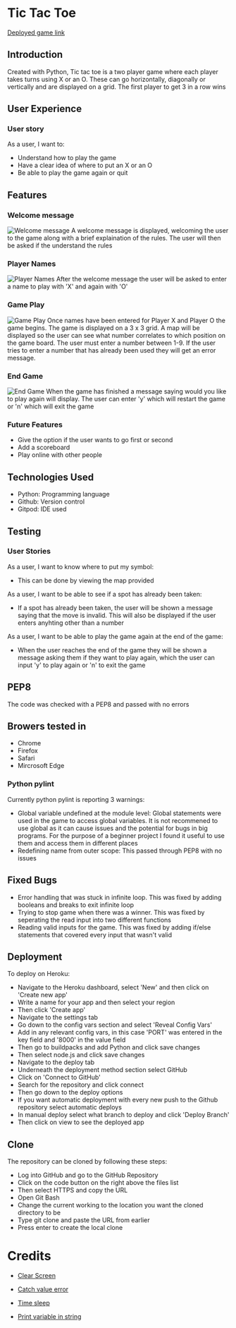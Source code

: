 # Tic Tac Toe

[Deployed game link](https://tic-tac-toe-1.herokuapp.com/)

## Introduction
Created with Python, Tic tac toe is a two player game where each player takes turns using X or an O. These can go horizontally, diagonally or vertically and are displayed on a grid. The first player to get 3 in a row wins

## User Experience
### User story
As a user, I want to:
- Understand how to play the game
- Have a clear idea of where to put an X or an O
- Be able to play the game again or quit

## Features
### Welcome message
![Welcome message](assets/welcome_message.png)
A welcome message is displayed, welcoming the user to the game along with a brief explaination of the rules. The user will then be asked if the understand the rules

### Player Names
![Player Names](assets/enter_name.png)
After the welcome message the user will be asked to enter a name to play with 'X' and again with 'O'

### Game Play
![Game Play](assets/game_play.png)
Once names have been entered for Player X and Player O the game begins. The game is displayed on a 3 x 3 grid. A map will be displayed so the user can see what number correlates to which position on the game board. The user must enter a number between 1-9. If the user tries to enter a number that has already been used they will get an error message.

### End Game
![End Game](assets/play_again.png)
When the game has finished a message saying would you like to play again will display. The user can enter 'y' which will restart the game or 'n' which will exit the game

### Future Features
- Give the option if the user wants to go first or second 
- Add a scoreboard 
- Play online with other people

## Technologies Used
- Python: Programming language
- Github: Version control
- Gitpod: IDE used

## Testing 
### User Stories
As a user, I want to know where to put my symbol:
- This can be done by viewing the map provided 

As a user, I want to be able to see if a spot has already been taken:
- If a spot has already been taken, the user will be shown a message saying that the move is invalid. This will also be displayed if the user enters anyhting other than a number

As a user, I want to be able to play the game again at the end of the game:
- When the user reaches the end of the game they will be shown a message asking them if they want to play again, which the user can input 'y' to play again or 'n' to exit the game

## PEP8
The code was checked with a PEP8 and passed with no errors

## Browers tested in
- Chrome
- Firefox
- Safari
- Mircrosoft Edge

### Python pylint
Currently python pylint is reporting 3 warnings:
- Global variable undefined at the module level: Global statements were used in the game to access global variables. It is not recommened to use global as it can cause issues and the potential for bugs in big programs. For the purpose of a beginner project I found it useful to use them and access them in different places
- Redefining name from outer scope: This passed through PEP8 with no issues

## Fixed Bugs
- Error handling that was stuck in infinite loop. This was fixed by adding booleans and breaks to exit infinite loop
- Trying to stop game when there was a winner. This was fixed by seperating the read input into two different functions
- Reading valid inputs for the game. This was fixed by adding if/else statements that covered every input that wasn't valid

## Deployment 
To deploy on Heroku:
- Navigate to the Heroku dashboard, select 'New' and then click on 'Create new app'
- Write a name for your app and then select your region
- Then click 'Create app'
- Navigate to the settings tab
- Go down to the config vars section and select 'Reveal Config Vars'
- Add in any relevant config vars, in this case 'PORT' was entered in the key field and '8000' in the value field
- Then go to buildpacks and add Python and click save changes
- Then select node.js and click save changes
- Navigate to the deploy tab
- Underneath the deployment method section select GitHub
- Click on 'Connect to GitHub'
- Search for the repository and click connect
- Then go down to the deploy options
- If you want automatic deployment with every new push to the Github repository select automatic deploys
- In manual deploy select what branch to deploy and click 'Deploy Branch'
- Then click on view to see the deployed app

## Clone
The repository can be cloned by following these steps:

- Log into GitHub and go to the GitHub Repository
- Click on the code button on the right above the files list
- Then select HTTPS and copy the URL
- Open Git Bash
- Change the current working to the location you want the cloned directory to be
- Type git clone and paste the URL from earlier
- Press enter to create the local clone

# Credits
- [Clear Screen](https://stackoverflow.com/questions/4810537/how-to-clear-the-screen-in-python)

- [Catch value error](https://stackoverflow.com/questions/58354826/cant-catch-valueerror-in-python)

- [Time sleep](https://www.tutorialspoint.com/python/time_sleep.htm)

- [Print variable in string](https://stackoverflow.com/questions/17153779/how-can-i-print-variable-and-string-on-same-line-in-python)